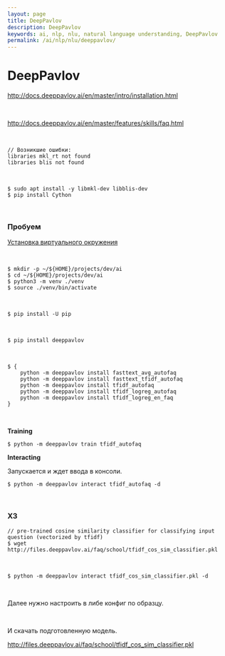 ```yaml
---
layout: page
title: DeepPavlov
description: DeepPavlov
keywords: ai, nlp, nlu, natural language understanding, DeepPavlov
permalink: /ai/nlp/nlu/deeppavlov/
---
```


# DeepPavlov

http://docs.deeppavlov.ai/en/master/intro/installation.html

<br/>

http://docs.deeppavlov.ai/en/master/features/skills/faq.html

<br/>

```
// Возникшие ошибки:
libraries mkl_rt not found
libraries blis not found
```

<br/>

```
$ sudo apt install -y libmkl-dev libblis-dev
$ pip install Cython
```

<br/>

### Пробуем

[Установка виртуального окружения](/dev/tools/python/virtualenv/)

<br/>

```
$ mkdir -p ~/${HOME}/projects/dev/ai
$ cd ~/${HOME}/projects/dev/ai
$ python3 -m venv ./venv
$ source ./venv/bin/activate
```

<br/>

```
$ pip install -U pip
```

<br/>

```
$ pip install deeppavlov
```

<!--

```
$ sudo apt install -y libblas-dev liblapack-dev libatlas-base-dev gfortran
```


sudo apt-get install -y gfortran libopenblas-dev liblapack-dev
>

https://forums.developer.nvidia.com/t/pip-install-something-but-error-with-could-not-find-a-satisfies-version/66300/3

-->

<br/>

```
$ {
    python -m deeppavlov install fasttext_avg_autofaq
    python -m deeppavlov install fasttext_tfidf_autofaq
    python -m deeppavlov install tfidf_autofaq
    python -m deeppavlov install tfidf_logreg_autofaq
    python -m deeppavlov install tfidf_logreg_en_faq
}
```

<br/>

**Training**

```
$ python -m deeppavlov train tfidf_autofaq
```

**Interacting**

Запускается и ждет ввода в консоли.

```
$ python -m deeppavlov interact tfidf_autofaq -d
```

<br/>

### ХЗ

```
// pre-trained cosine similarity classifier for classifying input question (vectorized by tfidf)
$ wget http://files.deeppavlov.ai/faq/school/tfidf_cos_sim_classifier.pkl
```

<br/>

```
$ python -m deeppavlov interact tfidf_cos_sim_classifier.pkl -d
```

<br/>

Далее нужно настроить в либе конфиг по образцу.

<br/>

И скачать подготовленную модель.

http://files.deeppavlov.ai/faq/school/tfidf_cos_sim_classifier.pkl
